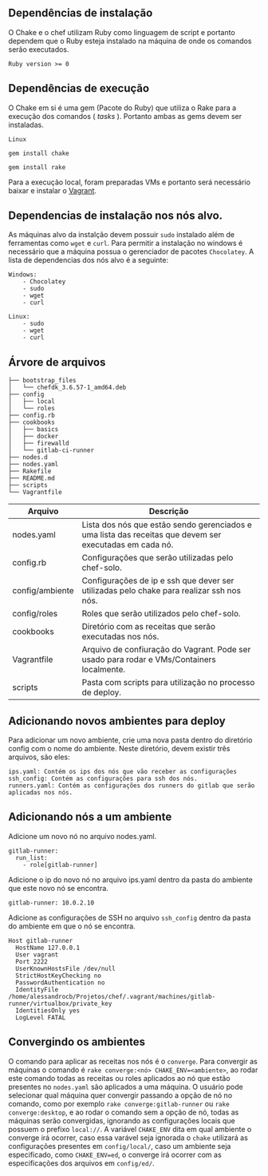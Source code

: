## Dependências de instalação

O Chake e o chef utilizam Ruby como linguagem de script e portanto dependem que o Ruby esteja instalado na máquina de onde os comandos serão executados.

```
Ruby version >= 0
```


## Dependências de execução

O Chake em si é uma gem (Pacote do Ruby) que utiliza o Rake para a execução dos comandos ( *tasks* ). Portanto ambas as gems devem ser instaladas.

```
Linux

gem install chake

gem install rake
```
Para a execução local, foram preparadas VMs e portanto será necessário baixar e instalar o [Vagrant](https://www.vagrantup.com/downloads.html).

## Dependencias de instalação nos nós alvo.

As máquinas alvo da instalção devem possuir `sudo` instalado além de ferramentas como `wget` e `curl`. Para permitir a instalação no windows é necessário que a máquina possua o gerenciador de pacotes `Chocolatey`. A lista de dependencias dos nós alvo é a seguinte:

```
Windows:
	- Chocolatey
	- sudo
	- wget
	- curl

Linux:
	- sudo
	- wget
	- curl
```

## Árvore de arquivos

```
├── bootstrap_files
│   └── chefdk_3.6.57-1_amd64.deb
├── config
│   ├── local
│   └── roles
├── config.rb
├── cookbooks
│   ├── basics
│   ├── docker
│   ├── firewalld
│   └── gitlab-ci-runner
├── nodes.d
├── nodes.yaml
├── Rakefile
├── README.md
├── scripts
└── Vagrantfile
```

|    **Arquivo**    |                                            **Descrição**                                                |
| ----------------- | ------------------------------------------------------------------------------------------------------- |
| nodes.yaml        | Lista dos nós que estão sendo gerenciados e uma lista das receitas que devem ser executadas em cada nó. |
| config.rb         | Configurações que serão utilizadas pelo chef-solo.                                                      |
| config/ambiente   | Configurações de ip e ssh que dever ser utilizadas pelo chake para realizar ssh nos nós.                |
| config/roles      | Roles que serão utilizados pelo chef-solo.                                                              |
| cookbooks         | Diretório com as receitas que serão executadas nos nós.                                                 |
| Vagrantfile       | Arquivo de confiuração do Vagrant. Pode ser usado para rodar e VMs/Containers localmente.               |
| scripts           | Pasta com scripts para utilização no processo de deploy.                                                |

## Adicionando novos ambientes para deploy

Para adicionar um novo ambiente, crie uma nova pasta dentro do diretório config com o nome do ambiente. Neste diretório, devem existir três arquivos, são eles:

```
ips.yaml: Contém os ips dos nós que vão receber as configurações
ssh_config: Contém as configurações para ssh dos nós.
runners.yaml: Contém as configurações dos runners do gitlab que serão aplicadas nos nós.
```

## Adicionando nós a um ambiente

Adicione um novo nó no arquivo nodes.yaml.

```
gitlab-runner:
  run_list:
    - role[gitlab-runner]
```

Adicione o ip do novo nó no arquivo ips.yaml dentro da pasta do ambiente que este novo nó se encontra.

```
gitlab-runner: 10.0.2.10
```

Adicione as configurações de SSH no arquivo `ssh_config` dentro da pasta do ambiente em que o nó se encontra.

```
Host gitlab-runner
  HostName 127.0.0.1
  User vagrant
  Port 2222
  UserKnownHostsFile /dev/null
  StrictHostKeyChecking no
  PasswordAuthentication no
  IdentityFile /home/alessandrocb/Projetos/chef/.vagrant/machines/gitlab-runner/virtualbox/private_key
  IdentitiesOnly yes
  LogLevel FATAL
```

## Convergindo os ambientes

O comando para aplicar as receitas nos nós é o `converge`. Para convergir as máquinas o comando é `rake converge:<nó> CHAKE_ENV=<ambiente>`, ao rodar este comando todas as receitas ou roles aplicados ao nó que estão presentes no `nodes.yaml` são aplicados a uma máquina. O usuário pode selecionar qual máquina quer convergir passando a opção de nó no comando, como por exemplo `rake converge:gitlab-runner` ou `rake converge:desktop`, e ao rodar o comando sem a opção de nó, todas as máquinas serão convergidas, ignorando as configurações locais que possuem o prefixo `local://`. A variável `CHAKE_ENV` dita em qual ambiente o converge irá ocorrer, caso essa varável seja ignorada o `chake`  utilizará as configurações presentes em `config/local/`, caso um ambiente seja especificado, como `CHAKE_ENV=ed`, o converge irá ocorrer com as especificações dos arquivos em `config/ed/`.

